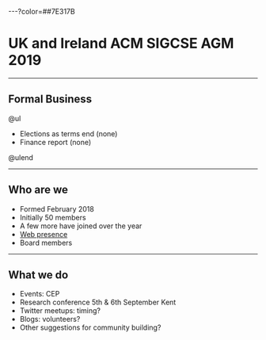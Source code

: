 ---?color=##7E317B

# UK and Ireland ACM SIGCSE AGM 2019

---

## Formal Business

@ul

- Elections as terms end (none)
- Finance report (none)

@ulend

---
    
## Who are we

- Formed February 2018
- Initially 50 members
- A few more have joined over the year
- [Web presence](https://uki-sigcse.hosting.acm.org/contact/)
- Board members

---

## What we do

- Events: CEP
- Research conference 5th & 6th September Kent
- Twitter meetups: timing?
- Blogs: volunteers?
- Other suggestions for community building?

